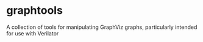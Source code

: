 graphtools
==========

A collection of tools for manipulating GraphViz graphs, particularly intended for use with Verilator